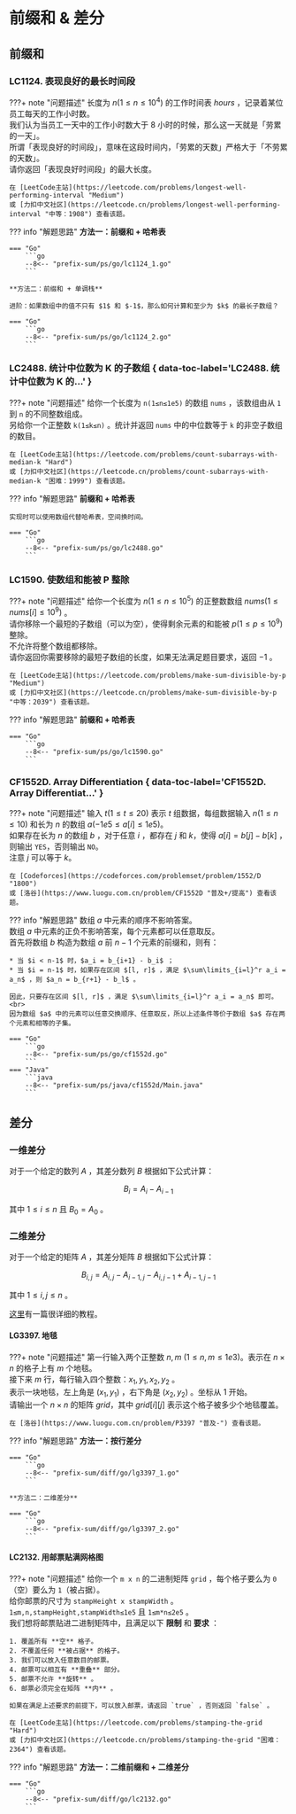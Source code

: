 # 前缀和 & 差分

## 前缀和

### LC1124. 表现良好的最长时间段

???+ note "问题描述"
    长度为 $n(1≤n≤10^4)$ 的工作时间表 $hours$ ，记录着某位员工每天的工作小时数。<br>
    我们认为当员工一天中的工作小时数大于 8 小时的时候，那么这一天就是「劳累的一天」。<br>
    所谓「表现良好的时间段」，意味在这段时间内，「劳累的天数」严格大于「不劳累的天数」。<br>
    请你返回「表现良好时间段」的最大长度。

    在 [LeetCode主站](https://leetcode.com/problems/longest-well-performing-interval "Medium")
    或 [力扣中文社区](https://leetcode.cn/problems/longest-well-performing-interval "中等：1908") 查看该题。

??? info "解题思路"
    **方法一：前缀和 + 哈希表**

    === "Go"
        ```go
        --8<-- "prefix-sum/ps/go/lc1124_1.go"
        ```
    
    **方法二：前缀和 + 单调栈**

    进阶：如果数组中的值不只有 $1$ 和 $-1$，那么如何计算和至少为 $k$ 的最长子数组？

    === "Go"
        ```go
        --8<-- "prefix-sum/ps/go/lc1124_2.go"
        ```

### LC2488. 统计中位数为 K 的子数组 { data-toc-label='LC2488. 统计中位数为 K 的...' }

???+ note "问题描述"
    给你一个长度为 `n(1≤n≤1e5)` 的数组 `nums` ，该数组由从 `1` 到 `n` 的不同整数组成。<br>
    另给你一个正整数 `k(1≤k≤n)` 。统计并返回 `nums` 中的中位数等于 `k` 的非空子数组的数目。

    在 [LeetCode主站](https://leetcode.com/problems/count-subarrays-with-median-k "Hard")
    或 [力扣中文社区](https://leetcode.cn/problems/count-subarrays-with-median-k "困难：1999") 查看该题。

??? info "解题思路"
    **前缀和 + 哈希表**

    实现时可以使用数组代替哈希表，空间换时间。

    === "Go"
        ```go
        --8<-- "prefix-sum/ps/go/lc2488.go"
        ```

### LC1590. 使数组和能被 P 整除

???+ note "问题描述"
    给你一个长度为 $n(1≤n≤10^5)$ 的正整数数组 $nums(1≤nums[i]≤10^9)$ 。<br>
    请你移除一个最短的子数组（可以为空），使得剩余元素的和能被 $p(1≤p≤10^9)$ 整除。<br>
    不允许将整个数组都移除。<br>
    请你返回你需要移除的最短子数组的长度，如果无法满足题目要求，返回 $-1$ 。

    在 [LeetCode主站](https://leetcode.com/problems/make-sum-divisible-by-p "Medium")
    或 [力扣中文社区](https://leetcode.cn/problems/make-sum-divisible-by-p "中等：2039") 查看该题。

??? info "解题思路"
    **前缀和 + 哈希表**

    === "Go"
        ```go
        --8<-- "prefix-sum/ps/go/lc1590.go"
        ```

### CF1552D. Array Differentiation { data-toc-label='CF1552D. Array Differentiat...' }

???+ note "问题描述"
    输入 $t(1≤t≤20)$ 表示 $t$ 组数据，每组数据输入 $n(1≤n≤10)$ 和长为 $n$ 的数组 $a(-1e5≤a[i]≤1e5)$。<br>
    如果存在长为 $n$ 的数组 $b$ ，对于任意 $i$ ，都存在 $j$ 和 $k$，使得 $a[i]=b[j]-b[k]$ ，则输出 `YES`，否则输出 `NO`。<br>
    注意 $j$ 可以等于 $k$。

    在 [Codeforces](https://codeforces.com/problemset/problem/1552/D "1800")
    或 [洛谷](https://www.luogu.com.cn/problem/CF1552D "普及+/提高") 查看该题。

??? info "解题思路"
    数组 $a$ 中元素的顺序不影响答案。<br>
    数组 $a$ 中元素的正负不影响答案，每个元素都可以任意取反。<br>
    首先将数组 $b$ 构造为数组 $a$ 前 $n-1$ 个元素的前缀和，则有：
    
    * 当 $i < n-1$ 时，$a_i = b_{i+1} - b_i$ ；
    * 当 $i = n-1$ 时，如果存在区间 $[l, r]$ ，满足 $\sum\limits_{i=l}^r a_i = a_n$ ，则 $a_n = b_{r+1} - b_l$ 。
    
    因此，只要存在区间 $[l, r]$ ，满足 $\sum\limits_{i=l}^r a_i = a_n$ 即可。<br>
    因为数组 $a$ 中的元素可以任意交换顺序、任意取反，所以上述条件等价于数组 $a$ 存在两个元素和相等的子集。

    === "Go"
        ```go
        --8<-- "prefix-sum/ps/go/cf1552d.go"
        ```
    === "Java"
        ```java
        --8<-- "prefix-sum/ps/java/cf1552d/Main.java"
        ```

## 差分

### 一维差分

对于一个给定的数列 $A$ ，其差分数列 $B$ 根据如下公式计算：

$$B_i = A_i - A_{i-1}$$

其中 $1≤i≤n$ 且 $B_0 = A_0$ 。

### 二维差分

对于一个给定的矩阵 $A$ ，其差分矩阵 $B$ 根据如下公式计算：

$$B_{i,j} = A_{i,j} - A_{i-1,j} - A_{i,j-1} + A_{i-1,j-1}$$

其中 $1≤i,j≤n$ 。

[这里](https://zhuanlan.zhihu.com/p/439268614)有一篇很详细的教程。

#### LG3397. 地毯

???+ note "问题描述"
    第一行输入两个正整数 $n,m$ $(1≤n,m≤1e3)$。表示在 $n \times n$ 的格子上有 $m$ 个地毯。<br>
    接下来 $m$ 行，每行输入四个整数：$x_1,y_1,x_2,y_2$ 。<br>
    表示一块地毯，左上角是 $(x_1,y_1)$ ，右下角是 $(x_2,y_2)$ 。坐标从 $1$ 开始。<br>
    请输出一个 $n \times n$ 的矩阵 $grid$，其中 $grid[i][j]$ 表示这个格子被多少个地毯覆盖。

    在 [洛谷](https://www.luogu.com.cn/problem/P3397 "普及-") 查看该题。

??? info "解题思路"
    **方法一：按行差分**

    === "Go"
        ```go
        --8<-- "prefix-sum/diff/go/lg3397_1.go"
        ```
    
    **方法二：二维差分**

    === "Go"
        ```go
        --8<-- "prefix-sum/diff/go/lg3397_2.go"
        ```

#### LC2132. 用邮票贴满网格图

???+ note "问题描述"
    给你一个 `m x n` 的二进制矩阵 `grid` ，每个格子要么为 `0` （空）要么为 `1`（被占据）。<br>
    给你邮票的尺寸为 `stampHeight x stampWidth` 。`1≤m,n,stampHeight,stampWidth≤1e5` 且 `1≤m*n≤2e5` 。<br>
    我们想将邮票贴进二进制矩阵中，且满足以下 **限制** 和 **要求** ：

    1. 覆盖所有 **空** 格子。
    2. 不覆盖任何 **被占据** 的格子。
    3. 我们可以放入任意数目的邮票。
    4. 邮票可以相互有 **重叠** 部分。
    5. 邮票不允许 **旋转** 。
    6. 邮票必须完全在矩阵 **内** 。

    如果在满足上述要求的前提下，可以放入邮票，请返回 `true` ，否则返回 `false` 。

    在 [LeetCode主站](https://leetcode.com/problems/stamping-the-grid "Hard")
    或 [力扣中文社区](https://leetcode.cn/problems/stamping-the-grid "困难：2364") 查看该题。

??? info "解题思路"
    **方法一：二维前缀和 + 二维差分**

    === "Go"
        ```go
        --8<-- "prefix-sum/diff/go/lc2132.go"
        ```
